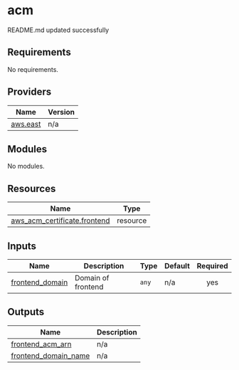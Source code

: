 # acm

<!-- BEGINNING OF PRE-COMMIT-TERRAFORM DOCS HOOK -->
README.md updated successfully
<!-- END OF PRE-COMMIT-TERRAFORM DOCS HOOK -->

<!-- BEGIN_TF_DOCS -->
## Requirements

No requirements.

## Providers

| Name | Version |
|------|---------|
| <a name="provider_aws.east"></a> [aws.east](#provider\_aws.east) | n/a |

## Modules

No modules.

## Resources

| Name | Type |
|------|------|
| [aws_acm_certificate.frontend](https://registry.terraform.io/providers/hashicorp/aws/latest/docs/resources/acm_certificate) | resource |

## Inputs

| Name | Description | Type | Default | Required |
|------|-------------|------|---------|:--------:|
| <a name="input_frontend_domain"></a> [frontend\_domain](#input\_frontend\_domain) | Domain of frontend | `any` | n/a | yes |

## Outputs

| Name | Description |
|------|-------------|
| <a name="output_frontend_acm_arn"></a> [frontend\_acm\_arn](#output\_frontend\_acm\_arn) | n/a |
| <a name="output_frontend_domain_name"></a> [frontend\_domain\_name](#output\_frontend\_domain\_name) | n/a |
<!-- END_TF_DOCS -->

